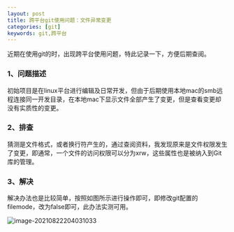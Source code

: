 ```yaml
---
layout: post
title: 跨平台git使用问题：文件异常变更
categories: [git]
keywords: git,跨平台
---
```


近期在使用git的时，出现跨平台使用问题，特此记录一下，方便后期查阅。

### 1、问题描述

初始项目是在linux平台进行编辑及日常开发，但由于后期使用本地mac的smb远程连接同一开发目录，在本地mac下显示文件全部产生了变更，但是查看变更却没有实质性的变更。



### 2、排查

猜测是文件格式，或者换行符产生的，通过查阅资料，我发现原来是文件权限发生了变更，即通常，一个文件的访问权限可以分为xrw，这些属性也是被纳入到Git库的管理。

### 3、解决

解决办法也是比较简单，按照如图所示进行操作即可，即修改git配置的filemode，改为false即可，此办法实测可用。

![image-20210822204031033](http://taoey.github.io/assets/images/artcles/2021-08-22-跨平台git使用.assets/image-20210822204031033.png)

